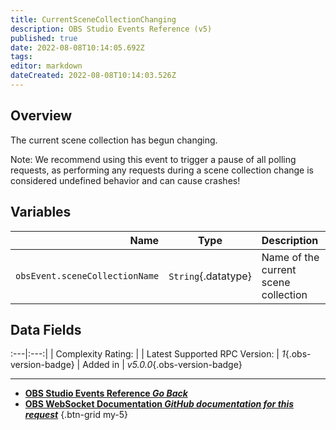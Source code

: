 ```yaml
---
title: CurrentSceneCollectionChanging
description: OBS Studio Events Reference (v5)
published: true
date: 2022-08-08T10:14:05.692Z
tags: 
editor: markdown
dateCreated: 2022-08-08T10:14:03.526Z
---
```


## Overview
The current scene collection has begun changing.

Note: We recommend using this event to trigger a pause of all polling requests, as performing any requests during a scene collection change is considered undefined behavior and can cause crashes!

## Variables
Name | Type | Description | 
----:|:----:|:------------|
`obsEvent.sceneCollectionName` | `String`{.datatype} | Name of the current scene collection

## Data Fields
:---|:---:|
| Complexity Rating: | <span class="stars stars--1"></span>
| Latest Supported RPC Version: | *1*{.obs-version-badge}
| Added in | *v5.0.0*{.obs-version-badge}

---

- [<i class="mdi mdi-chevron-left"></i>**OBS Studio Events Reference *Go Back***](/en/Broadcasters/OBS/Events)
- [<i class="mdi mdi-github"></i> **OBS WebSocket Documentation *GitHub documentation for this request***](https://github.com/obsproject/obs-websocket/blob/master/docs/generated/protocol.md#currentscenecollectionchanging)
{.btn-grid my-5}